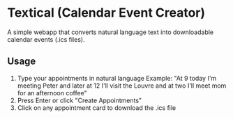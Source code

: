 # Textical (Calendar Event Creator)

A simple webapp that converts natural language text into downloadable calendar events (.ics files).

## Usage

1. Type your appointments in natural language
   Example: "At 9 today I'm meeting Peter and later at 12 I'll visit the Louvre and at two I'll meet mom for an afternoon coffee"
2. Press Enter or click "Create Appointments"
3. Click on any appointment card to download the .ics file
